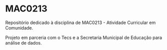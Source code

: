 # MAC0213

Repositório dedicado à disciplina de MAC0213 - Atividade Curricular em Comunidade.

Projeto em parceria com o Tecs e a Secretaria Municipal de Educação para análise de dados.
